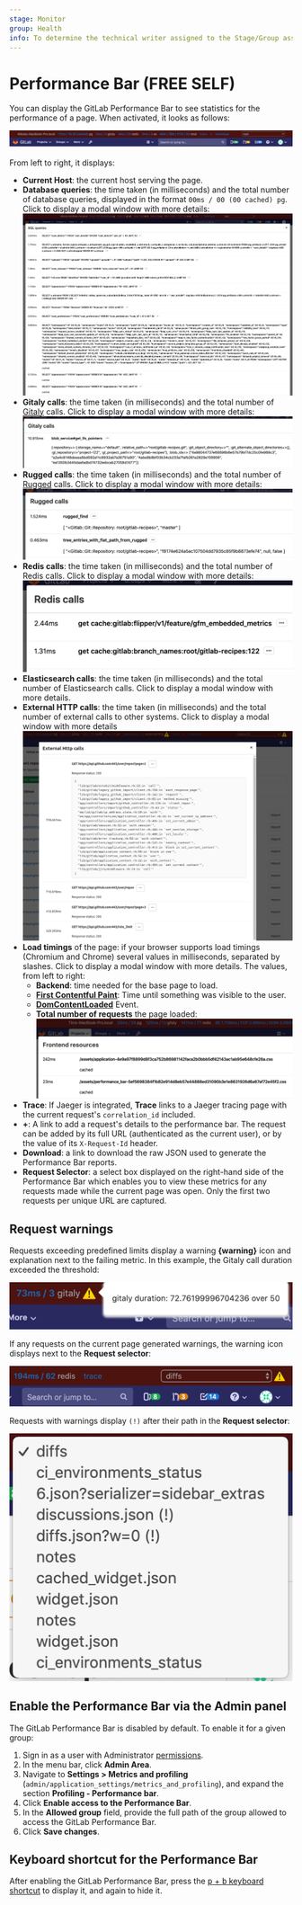 ```yaml
---
stage: Monitor
group: Health
info: To determine the technical writer assigned to the Stage/Group associated with this page, see https://about.gitlab.com/handbook/engineering/ux/technical-writing/#assignments
---
```


# Performance Bar **(FREE SELF)**

You can display the GitLab Performance Bar to see statistics for the performance
of a page. When activated, it looks as follows:

![Performance Bar](img/performance_bar.png)

From left to right, it displays:

- **Current Host**: the current host serving the page.
- **Database queries**: the time taken (in milliseconds) and the total number
  of database queries, displayed in the format `00ms / 00 (00 cached) pg`. Click to display
  a modal window with more details:
  ![SQL profiling using the Performance Bar](img/performance_bar_sql_queries.png)
- **Gitaly calls**: the time taken (in milliseconds) and the total number of
  [Gitaly](../../gitaly/index.md) calls. Click to display a modal window with more
  details:
  ![Gitaly profiling using the Performance Bar](img/performance_bar_gitaly_calls.png)
- **Rugged calls**: the time taken (in milliseconds) and the total number of
  [Rugged](../../nfs.md#improving-nfs-performance-with-gitlab) calls.
  Click to display a modal window with more details:
  ![Rugged profiling using the Performance Bar](img/performance_bar_rugged_calls.png)
- **Redis calls**: the time taken (in milliseconds) and the total number of
  Redis calls. Click to display a modal window with more details:
  ![Redis profiling using the Performance Bar](img/performance_bar_redis_calls.png)
- **Elasticsearch calls**: the time taken (in milliseconds) and the total number of
  Elasticsearch calls. Click to display a modal window with more details.
- **External HTTP calls**: the time taken (in milliseconds) and the total
  number of external calls to other systems. Click to display a modal window
  with more details
  ![External call details in the Performance Bar](img/performance_bar_external_http_calls.png)
- **Load timings** of the page: if your browser supports load timings (Chromium
  and Chrome) several values in milliseconds, separated by slashes.
  Click to display a modal window with more details. The values, from left to right:
  - **Backend**: time needed for the base page to load.
  - [**First Contentful Paint**](https://web.dev/first-contentful-paint/):
    Time until something was visible to the user.
  - [**DomContentLoaded**](https://developers.google.com/web/fundamentals/performance/critical-rendering-path/measure-crp) Event.
  - **Total number of requests** the page loaded:
    ![Frontend requests using the Performance Bar](img/performance_bar_frontend.png)
- **Trace**: If Jaeger is integrated, **Trace** links to a Jaeger tracing page
  with the current request's `correlation_id` included.
- **+**: A link to add a request's details to the performance bar. The request
  can be added by its full URL (authenticated as the current user), or by the value of
  its `X-Request-Id` header.
- **Download**: a link to download the raw JSON used to generate the Performance Bar reports.
- **Request Selector**: a select box displayed on the right-hand side of the
  Performance Bar which enables you to view these metrics for any requests made while
  the current page was open. Only the first two requests per unique URL are captured.

## Request warnings

Requests exceeding predefined limits display a warning **{warning}** icon and
explanation next to the failing metric. In this example, the Gitaly call duration
exceeded the threshold:

![Gitaly call duration exceeded threshold](img/performance_bar_gitaly_threshold.png)

If any requests on the current page generated warnings, the warning icon displays
next to the **Request selector**:

![Request selector showing two requests with warnings](img/performance_bar_request_selector_warning.png)

Requests with warnings display `(!)` after their path in the **Request selector**:

![Request selector showing dropdown](img/performance_bar_request_selector_warning_expanded.png)

## Enable the Performance Bar via the Admin panel

The GitLab Performance Bar is disabled by default. To enable it for a given group:

1. Sign in as a user with Administrator [permissions](../../../user/permissions.md).
1. In the menu bar, click **Admin Area**.
1. Navigate to **Settings > Metrics and profiling**
   (`admin/application_settings/metrics_and_profiling`), and expand the section
   **Profiling - Performance bar**.
1. Click **Enable access to the Performance Bar**.
1. In the **Allowed group** field, provide the full path of the group allowed
   to access the GitLab Performance Bar.
1. Click **Save changes**.

## Keyboard shortcut for the Performance Bar

After enabling the GitLab Performance Bar, press the [<kbd>p</kbd> +
<kbd>b</kbd> keyboard shortcut](../../../user/shortcuts.md) to display it, and
again to hide it.
